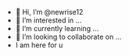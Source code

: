 - 👋 Hi, I’m @newrise12
- 👀 I’m interested in ...
- 🌱 I’m currently learning ...
- 💞️ I’m looking to collaborate on ...
- I am here for u

<!---
newrise12/newrise12 is a ✨ special ✨ repository because its `README.md` (this file) appears on your GitHub profile.
You can click the Preview link to take a look at your changes.
--->
